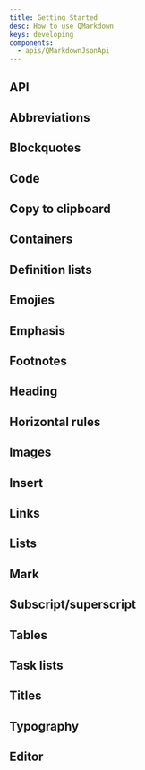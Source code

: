 ```yaml
---
title: Getting Started
desc: How to use QMarkdown
keys: developing
components:
  - apis/QMarkdownJsonApi
---
```

## API
<q-markdown-json-api />

## Abbreviations
<example-viewer
  title=""
  file="Abbreviations"
  codepen-title="QMarkdown"
/>

## Blockquotes
<example-viewer
  title=""
  file="Blockquotes"
  codepen-title="QMarkdown"
/>

## Code
<example-viewer
  title=""
  file="Code"
  codepen-title="QMarkdown"
/>

## Copy to clipboard
<example-viewer
  title=""
  file="CopyToClipboard"
  codepen-title="QMarkdown"
/>

## Containers
<example-viewer
  title=""
  file="Containers"
  codepen-title="QMarkdown"
/>

## Definition lists
<example-viewer
  title=""
  file="DefinitionLists"
  codepen-title="QMarkdown"
/>

## Emojies
<example-viewer
  title=""
  file="Emojies"
  codepen-title="QMarkdown"
/>

## Emphasis
<example-viewer
  title=""
  file="Emphasis"
  codepen-title="QMarkdown"
/>

## Footnotes
<example-viewer
  title=""
  file="Footnotes"
  codepen-title="QMarkdown"
/>

## Heading
<example-viewer
  title=""
  file="Heading"
  codepen-title="QMarkdown"
/>

## Horizontal rules
<example-viewer
  title=""
  file="HorizontalRules"
  codepen-title="QMarkdown"
/>

## Images
<example-viewer
  title=""
  file="Images"
  codepen-title="QMarkdown"
/>

## Insert
<example-viewer
  title=""
  file="Insert"
  codepen-title="QMarkdown"
/>

## Links
<example-viewer
  title=""
  file="Links"
  codepen-title="QMarkdown"
/>

## Lists
<example-viewer
  title=""
  file="Lists"
  codepen-title="QMarkdown"
/>

## Mark
<example-viewer
  title=""
  file="Mark"
  codepen-title="QMarkdown"
/>

## Subscript/superscript
<example-viewer
  title=""
  file="SubscriptSuperscript"
  codepen-title="QMarkdown"
/>

## Tables
<example-viewer
  title=""
  file="Tables"
  codepen-title="QMarkdown"
/>

## Task lists
<example-viewer
  title=""
  file="TaskLists"
  codepen-title="QMarkdown"
/>

## Titles
<example-viewer
  title=""
  file="Titles"
  codepen-title="QMarkdown"
/>

## Typography
<example-viewer
  title=""
  file="Typography"
  codepen-title="QMarkdown"
/>

## Editor
<example-viewer
  title=""
  file="Editor"
  codepen-title="QMarkdown"
/>
